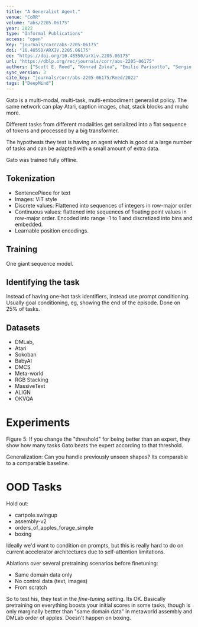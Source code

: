 ```yaml
---
title: "A Generalist Agent."
venue: "CoRR"
volume: "abs/2205.06175"
year: 2022
type: "Informal Publications"
access: "open"
key: "journals/corr/abs-2205-06175"
doi: "10.48550/ARXIV.2205.06175"
ee: "https://doi.org/10.48550/arXiv.2205.06175"
url: "https://dblp.org/rec/journals/corr/abs-2205-06175"
authors: ["Scott E. Reed", "Konrad Zolna", "Emilio Parisotto", "Sergio Gomez Colmenarejo", "Alexander Novikov", "Gabriel Barth-Maron", "Mai Gimenez", "Yury Sulsky", "Jackie Kay", "Jost Tobias Springenberg", "Tom Eccles", "Jake Bruce", "Ali Razavi", "Ashley Edwards", "Nicolas Heess", "Yutian Chen", "Raia Hadsell", "Oriol Vinyals", "Mahyar Bordbar", "Nando de Freitas"]
sync_version: 3
cite_key: "journals/corr/abs-2205-06175/Reed/2022"
tags: ["DeepMind"]
---
```


Gato is a multi-modal, multi-task, multi-embodiment generalist policy. The same network can play Atari, caption images, chat, stack blocks and muhc more.

Different tasks from different modalities get serialized into a flat sequence of tokens and processed by a big transformer.

The hypothesis they test is having an agent which is good at a large number of tasks and can be adapted with a small amount of extra data.

Gato was trained fully offline.

## Tokenization
 - SentencePiece for text
 - Images: ViT style
 - Discrete values: Flattened into sequences of integers in row-major order
 - Continuous values: flattened into sequences of floating point values in row-major order. Encoded into range -1 to 1 and discretized into bins and embedded.
 - Learnable position encodings.

## Training

One giant sequence model.

## Identifying the task

Instead of having one-hot task identifiers, instead use prompt conditioning. Usually goal conditioning, eg, showing the end of the episode. Done on 25% of tasks.

## Datasets

 - DMLab,
 - Atari
 - Sokoban
 - BabyAI
 - DMCS
 - Meta-world
 - RGB Stacking
 - MassiveText
 - ALIGN
 - OKVQA


# Experiments

Figure 5: If you change the "threshold" for being better than an expert, they show how many tasks Gato beats the expert according to that threshold.

Generalization: Can you handle previously unseen shapes? Its comparable to a comparable baseline.

# OOD Tasks

Hold out:

 - cartpole.swingup
 - assembly-v2
 - orders_of_apples_forage_simple
 - boxing

Ideally we'd want to condition on prompts, but this is really hard to do on current accelerator architectures due to self-attention limitations.

Ablations over several pretraining scenarios before finetuning:
 - Same domain data only
 - No control data (text, images)
 - From scratch

So to test his, they test in the *fine-tuning* setting. Its OK. Basically pretraining on everything boosts your initial scores in some tasks, though is only marginally bettter than "same domain data" in metaworld assembly and DMLab order of apples. Doesn't happen on boxing.
